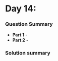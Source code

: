 # Day 14: [](https://adventofcode.com/2022/day/14)

### Question Summary
- **Part 1** - 
- **Part 2** - 

### Solution summary 
